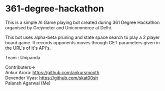 # 361-degree-hackathon
This is a simple AI Game playing bot created during 361 Degree Hackathon organised by Greymeter and Unicommerce at Delhi.

This bot uses alpha-beta pruning and state space search to play a 2 player board game.
It records opponents moves through GET parameters given in the URL's of it's API's.

Team : Unipanda

Contributers-><br>
Ankur Arora: https://github.com/ankursmooth <br>
Devender Vyas: https://github.com/skat00sh<br>
Palansh Agarwal (Me) <br>
